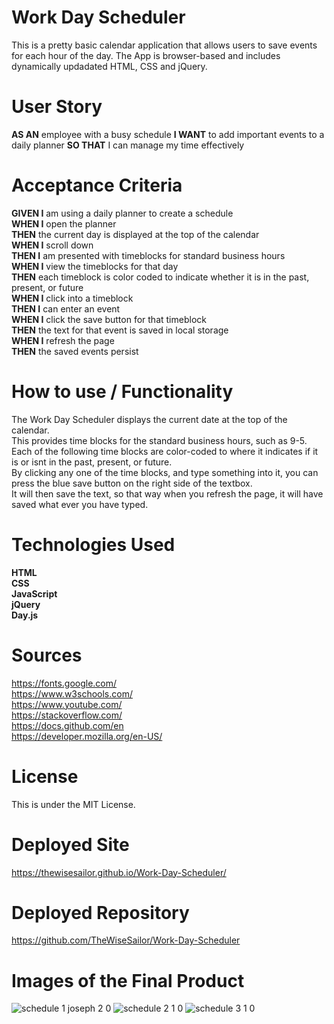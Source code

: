 # **Work Day Scheduler**

This is a pretty basic calendar application that allows users to save events for each hour of the day. The App is browser-based and includes dynamically updadated HTML, CSS and jQuery.

# User Story

**AS AN** employee with a busy schedule
**I WANT** to add important events to a daily planner
**SO THAT** I can manage my time effectively

# Acceptance Criteria

**GIVEN I** am using a daily planner to create a schedule<br>
**WHEN I** open the planner<br>
**THEN** the current day is displayed at the top of the calendar<br>
**WHEN I** scroll down<br>
**THEN I** am presented with timeblocks for standard business hours<br>
**WHEN I** view the timeblocks for that day<br>
**THEN** each timeblock is color coded to indicate whether it is in the past, present, or future<br>
**WHEN I** click into a timeblock<br>
**THEN I** can enter an event<br>
**WHEN I** click the save button for that timeblock<br>
**THEN** the text for that event is saved in local storage<br>
**WHEN I** refresh the page<br>
**THEN** the saved events persist

# **How to use / Functionality**

The Work Day Scheduler displays the current date at the top of the calendar.<br>
This provides time blocks for the standard business hours, such as 9-5.<br>
Each of the following time blocks are color-coded to where it indicates if it is or isnt in the past, present, or future.<br>
By clicking any one of the time blocks, and type something into it, you can press the blue save button on the right side of the textbox.<br>
It will then save the text, so that way when you refresh the page, it will have saved what ever you have typed.<br>

# Technologies Used

**HTML**<br>
**CSS** <br>
**JavaScript**<br>
**jQuery**<br>
**Day.js**<br>

# Sources

https://fonts.google.com/ <br>
https://www.w3schools.com/ <br>
https://www.youtube.com/ <br>
https://stackoverflow.com/ <br>
https://docs.github.com/en <br>
https://developer.mozilla.org/en-US/ <br>

# License

This is under the MIT License.

# Deployed Site

https://thewisesailor.github.io/Work-Day-Scheduler/

# Deployed Repository

https://github.com/TheWiseSailor/Work-Day-Scheduler

# Images of the Final Product
![schedule 1 joseph 2 0](https://github.com/TheWiseSailor/Work-Day-Scheduler/assets/68026214/60c5f756-6f9c-4c2d-8456-f46b5c7e3cb6)
![schedule 2 1 0](https://github.com/TheWiseSailor/Work-Day-Scheduler/assets/68026214/68c93732-3f4f-479e-a147-79acdd344af4)
![schedule 3 1 0](https://github.com/TheWiseSailor/Work-Day-Scheduler/assets/68026214/d6910dee-38e7-4095-b126-54e3bb83290f)
